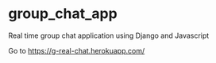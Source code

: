 # group_chat_app
Real time group chat application using Django and Javascript

Go to https://g-real-chat.herokuapp.com/ 

